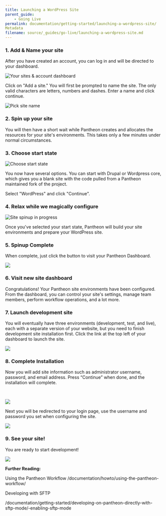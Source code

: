 ```yaml
---
title: Launching a WordPress Site
parent_guide:
    - Going Live
permalink: documentation/getting-started/launching-a-wordpress-site/
Metadata
filename: source/_guides/go-live/launching-a-wordpress-site.md
---
```


### **1. Add & Name your site**

After you have created an account, you can log in and will be directed to your dashboard.

![Your sites & account dashboard](https://pantheon-systems.desk.com/customer/portal/attachments/247520)​

Click on "Add a site." You will first be prompted to name the site. The only valid characters are letters, numbers and dashes. Enter a name and click continue.

![Pick site name](https://pantheon-systems.desk.com/customer/portal/attachments/247523)

<!-- #2 -->
### **2. Spin up your site**

You will then have a short wait while Pantheon creates and allocates the resources for your site's environments. This takes only a few minutes under normal circumstances.

<!-- #3 -->
### **3. Choose start state**

![Choose start state](https://pantheon-systems.desk.com/customer/portal/attachments/247526)

You now have several options. You can start with Drupal or Wordpress core, which gives you a blank site with the code pulled from a Pantheon maintained fork of the project.

Select "WordPress" and click "Continue".

<!-- #4 -->
### **4. Relax while we magically configure**

![Site spinup in progress](https://pantheon-systems.desk.com/customer/portal/attachments/247524)

Once you've selected your start state, Pantheon will build your site environments and prepare your WordPress site.

<!-- #5 -->
### **5. Spinup Complete**

When complete, just click the button to visit your Pantheon Dashboard.

![](https://pantheon-systems.desk.com/customer/portal/attachments/247527)

<!-- #6 -->
### **6. Visit new site dashboard**

Congratulations! Your Pantheon site environments have been configured. From the dashboard, you can control your site's settings, manage team members, perform workflow operations, and a lot more.

<!-- #7 -->
### **7. Launch development site**

You will eventually have three environments (development, test, and live), each with a separate version of your website, but you need to finish development site installation first. Click the link at the top left of your dashboard to launch the site.

![](https://pantheon-systems.desk.com/customer/portal/attachments/248569)

<!-- #8 -->
### **8. Complete Installation**

Now you will add site information such as administrator username, password, and email address. Press “Continue” when done, and the installation will complete.

​

![](https://pantheon-systems.desk.com/customer/portal/attachments/248570)

Next you will be redirected to your login page, use the username and password you set when configuring the site.

![](https://pantheon-systems.desk.com/customer/portal/attachments/248575)

<!-- #9 -->
### **9. See your site!**

You are ready to start development!

![](https://pantheon-systems.desk.com/customer/portal/attachments/247528)

**Further Reading:**  
Using the Pantheon Workflow /documentation/howto/using-the-pantheon-workflow/

Developing with SFTP  
/documentation/getting-started/developing-on-pantheon-directly-with-sftp-mode/-enabling-sftp-mode
